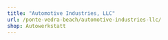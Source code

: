```yaml
---
title: "Automotive Industries, LLC"
url: /ponte-vedra-beach/automotive-industries-llc/
shop: Autowerkstatt
---
```

